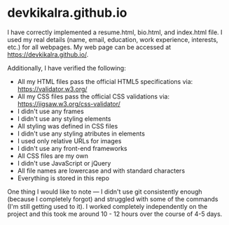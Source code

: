 # devkikalra.github.io

I have correctly implemented a resume.html, bio.html, and index.html file. I used my real details (name, email, education, work experience, interests, etc.) for all webpages. My web page can be accessed at https://devkikalra.github.io/. 

Additionally, I have verified the following: 
- All my HTML files pass the official HTML5 specifications via: https://validator.w3.org/
- All my CSS files pass the official CSS validations via: https://jigsaw.w3.org/css-validator/
- I didn't use any frames 
- I didn't use any styling elements
- All styling was defined in CSS files
- I didn't use any styling atributes in elements 
- I used only relative URLs for images
- I didn't use any front-end frameworks 
- All CSS files are my own 
- I didn't use JavaScript or jQuery 
- All file names are lowercase and with standard characters 
- Everything is stored in this repo

One thing I would like to note — I didn't use git consistently enough (because I completely forgot) and struggled with some of the commands (I'm still getting used to it). I worked 
completely independently on the project and this took me around 10 - 12 hours over the course of 4-5 days. 